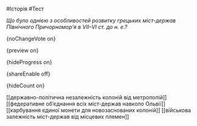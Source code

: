 #Історія #Тест

*Що було однією з особливостей розвитку грецьких міст-держав Північного Причорномор’я в VII–VI ст. до н. е.?*

{noChangeVote on}

{preview on}

{hideProgress on}

{shareEnable off}

{hideCount on}

[[державно-політична незалежність колоній від метрополій]]
[[федеративне об’єднання всіх міст-держав навколо Ольвії]]
[[карбування єдиної монети для новозаснованих колоній]]
[[військова залежність міст-держав від місцевих племен]]
